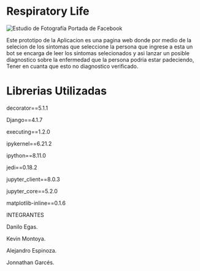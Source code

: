 #  Respiratory Life
![Estudio de Fotografía Portada de Facebook](https://github.com/JonnatGarces/Proyecto-Sistemas-Inteligentes/assets/124941019/29a3375f-4ada-49c4-b020-9bd137bcf0ce)

Este prototipo de la Aplicacion es una pagina web donde por medio de la selecion de los sintomas  que seleccione la persona que ingrese a esta un bot se encarga de leer los sintomas selecionados y asi  lanzar un posible diagnostico sobre la enfermedad que la persona podria estar padeciendo, Tener en cuanta que esto no diagnostico verificado. 

# Librerias Utilizadas
decorator==5.1.1

Django==4.1.7

executing==1.2.0

ipykernel==6.21.2

ipython==8.11.0

jedi==0.18.2

jupyter_client==8.0.3

jupyter_core==5.2.0

matplotlib-inline==0.1.6

INTEGRANTES

Danilo Egas.

Kevin Montoya.

Alejandro Espinoza.

Jonnathan Garcés.


